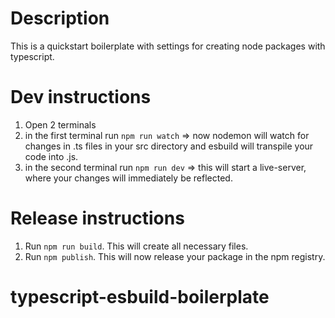 # Description

This is a quickstart boilerplate with settings for creating node packages with typescript.

# Dev instructions

1. Open 2 terminals
1. in the first terminal run `npm run watch` => now nodemon will watch for changes in .ts files in your src directory and esbuild will transpile your code into .js.
1. in the second terminal run `npm run dev` => this will start a live-server, where your changes will immediately be reflected.

# Release instructions

1. Run `npm run build`. This will create all necessary files.
1. Run `npm publish`. This will now release your package in the npm registry.
# typescript-esbuild-boilerplate
